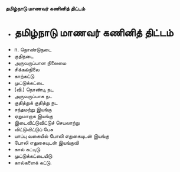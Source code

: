 **தமிழ்நாடு மாணவர் கணினித் திட்டம்**
- # தமிழ்நாடு மாணவர் கணினித் திட்டம்
- n. நொண்டுநடை
- குதிநடை
- அருவருப்பான நிலைமை
- சிக்கல்நிலை
- காற்கட்டு
- முட்டுக்கட்டை
- (வி.) நொண்டி நட
- அருவருப்பாக நட
- குதித்துக் குதித்து நட
- சந்தமற்று இயங்கு
- ஏறுமாறாக இயங்கு
- இடைவிட்டுவிட்டுச் செயலாற்று
- விட்டுவிட்டுப் பேசு
- யாப்பு வகையில் போலி எதுகையுடன் இயங்கு
- போலி எதுகையுடன் இயங்குவி
- கால் கட்டிடு
- முட்டுக்கட்டையிடு
- கால்களைக் கட்டு.

